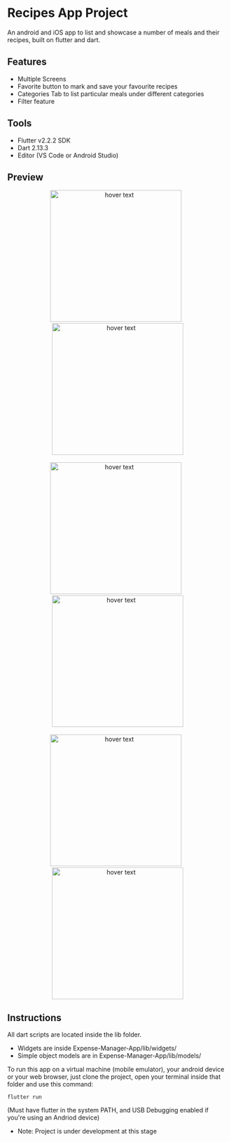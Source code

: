 # Recipes App Project
 
An android and iOS app to list and showcase a number of meals and their recipes, built on flutter and dart.

## Features 
 - Multiple Screens
 - Favorite button to mark and save your favourite recipes
 - Categories Tab to list particular meals under different categories
 - Filter feature

## Tools
- Flutter v2.2.2 SDK
- Dart 2.13.3
- Editor (VS Code or Android Studio)

## Preview
<p align="center">
 
   <img src="./screenshots/pocketrecipes (1).png" width="300" title="hover text">
&nbsp;
   <img src="./screenshots/pocketrecipes (2).png" width="300" title="hover text">
<br />
<br />
   <img src="./screenshots/pocketrecipes (3).png" width="300" title="hover text">
&nbsp;
   <img src="./screenshots/pocketrecipes (4).png" width="300" title="hover text">
<br />
<br />
   <img src="./screenshots/pocketrecipes (5).png" width="300" title="hover text">
&nbsp;
   <img src="./screenshots/pocketrecipes (6).png" width="300" title="hover text">
</p>

## Instructions

All dart scripts are located inside the lib folder.

- Widgets are inside Expense-Manager-App/lib/widgets/
- Simple object models are in Expense-Manager-App/lib/models/

To run this app on a virtual machine (mobile emulator), your android device or your web browser, just clone the project, open your terminal inside that folder and use this command: 
```
flutter run
```
(Must have flutter in the system PATH, and USB Debugging enabled if you're using an Andriod device)

- Note: Project is under development at this stage
